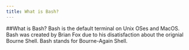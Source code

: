 ```yaml
---
title: What is Bash?
---
```

##What is Bash?
Bash is the default terminal on Unix OSes and MacOS. Bash was created by Brian Fox due to his disatisfaction about the orignial
Bourne Shell. Bash stands for Bourne-Again Shell.

